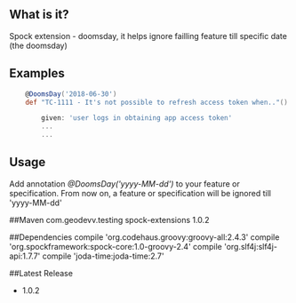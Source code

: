 ## What is it?

Spock extension - doomsday, it helps ignore failling feature till specific date (the doomsday)    
 
## Examples
```groovy
    @DoomsDay('2018-06-30')
    def "TC-1111 - It's not possible to refresh access token when.."() {

        given: 'user logs in obtaining app access token' 
        ...
        ...
``` 

## Usage 
Add annotation *@DoomsDay('yyyy-MM-dd')* to your feature or specification.
From now on, a feature or specification will be ignored till 'yyyy-MM-dd'

##Maven
 <dependency>
  <groupId>com.geodevv.testing</groupId>
  <artifactId>spock-extensions</artifactId>
  <version>1.0.2</version>
</dependency>

##Dependencies
    compile 'org.codehaus.groovy:groovy-all:2.4.3'
    compile 'org.spockframework:spock-core:1.0-groovy-2.4'
    compile 'org.slf4j:slf4j-api:1.7.7'
    compile 'joda-time:joda-time:2.7'

##Latest Release
* 1.0.2

